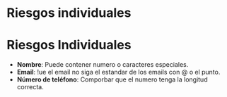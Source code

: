 # Riesgos individuales

# Riesgos Individuales

- **Nombre**: Puede contener numero o caracteres especiales.
- **Email**: !ue el email no siga el estandar de los emails con @ o el punto.
- **Número de teléfono**: Comporbar que el numero tenga la longitud correcta.
